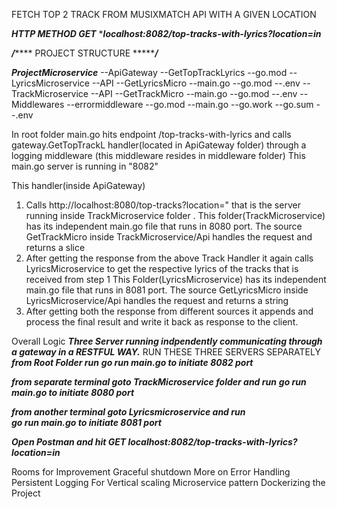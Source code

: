 FETCH TOP 2 TRACK FROM MUSIXMATCH API WITH A GIVEN LOCATION

***HTTP METHOD GET***
****localhost:8082/top-tracks-with-lyrics?location=in***


***/*******       PROJECT STRUCTURE           ********/***

***ProjectMicroservice***
    --ApiGateway
          --GetTopTrackLyrics
          --go.mod
    --LyricsMicroservice
          --API
              --GetLyricsMicro
          --main.go
          --go.mod
          --.env
    --TrackMicroservice
          --API
              --GetTrackMicro
          --main.go
          --go.mod
          --.env
   --Middlewares
       --errormiddleware
       --go.mod
--main.go
--go.work
--go.sum
--.env

In root folder main.go hits endpoint /top-tracks-with-lyrics and calls gateway.GetTopTrackL handler(located in ApiGateway folder) through a logging middleware (this middleware resides in middleware folder)
This main.go server is running in "8082"

This handler(inside ApiGateway) 
1. Calls http://localhost:8080/top-tracks?location=" that is the server running inside TrackMicroservice folder .
   This folder(TrackMicroservice) has its independent main.go file that runs in 8080 port. The source GetTrackMicro inside TrackMicroservice/Api handles the request and returns a slice
2. After getting the response from the above Track Handler it again calls LyricsMicroservice to get the respective lyrics of the tracks that is received from step 1
   This Folder(LyricsMicroservice) has its independent main.go file that runs in 8081 port. The source GetLyricsMicro inside LyricsMicroservice/Api handles the request and returns a string
3. After getting both the response from different sources it appends and process the final result and write it back as response to the client.


Overall Logic
***Three Server running indpendently communicating through a gateway in a RESTFUL WAY.***
RUN THESE THREE SERVERS SEPARATELY
***from Root Folder run***
***go run main.go to initiate 8082 port***

***from separate terminal goto TrackMicroservice folder and run***
***go run main.go to initiate 8080 port***

***from another terminal goto Lyricsmicroservice and run***  
***go run main.go to initiate 8081 port***

***Open Postman and hit GET localhost:8082/top-tracks-with-lyrics?location=in***

Rooms for Improvement
Graceful shutdown
More on Error Handling
Persistent Logging
For Vertical scaling Microservice pattern
Dockerizing the Project



 
